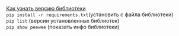 [Как узнать версию библиотеки](https://python.ivan-shamaev.ru/python-3-print-pandas-numpy-version/)   
```pip install -r requirements.txt```(установить с файла библиотеки)    
```pip list``` (версии установленных библиотек)    
```pip show peewee``` (показать инфо библиотеки)
